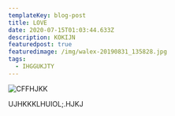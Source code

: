 ```yaml
---
templateKey: blog-post
title: LOVE
date: 2020-07-15T01:03:44.633Z
description: KOKIJN
featuredpost: true
featuredimage: /img/walex-20190831_135828.jpg
tags:
  - IHGGUKJTY
---
```

![CFFHJKK](/img/walex-20190831_135828.jpg "UUUUU")

UJHKKKLHUIOL;.HJKJ
